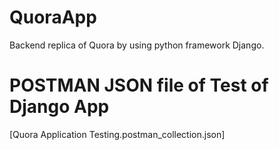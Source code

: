 # QuoraApp
 Backend replica of Quora by using python framework Django.

# POSTMAN JSON file of Test of Django App
[Quora Application Testing.postman_collection.json]
